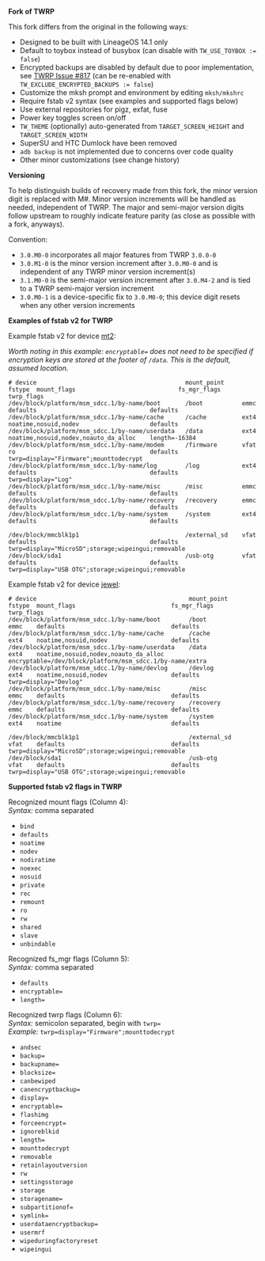 **Fork of TWRP**

This fork differs from the original in the following ways:

*   Designed to be built with LineageOS 14.1 only
*   Default to toybox instead of busybox (can disable with `TW_USE_TOYBOX := false`)
*   Encrypted backups are disabled by default due to poor implementation, see [TWRP Issue \#817](https://github.com/TeamWin/Team-Win-Recovery-Project/issues/817) (can be re-enabled with `TW_EXCLUDE_ENCRYPTED_BACKUPS := false`)
*   Customize the mksh prompt and environment by editing `mksh/mkshrc`
*   Require fstab v2 syntax (see examples and supported flags below)
*   Use external repositories for pigz, exfat, fuse
*   Power key toggles screen on/off
*   `TW_THEME` (optionally) auto-generated from `TARGET_SCREEN_HEIGHT` and `TARGET_SCREEN_WIDTH`
*   SuperSU and HTC Dumlock have been removed
*   `adb backup` is not implemented due to concerns over code quality
*   Other minor customizations (see change history)

**Versioning**

To help distinguish builds of recovery made from this fork, the minor version digit is replaced with M#. Minor version increments will be handled as needed, independent of TWRP. The major and semi-major version digits follow upstream to roughly indicate feature parity (as close as possible with a fork, anyways).

Convention:

* `3.0.M0-0` incorporates all major features from TWRP `3.0.0-0`
* `3.0.M1-0` is the minor version increment after `3.0.M0-0` and is independent of any TWRP minor version increment(s)
* `3.1.M0-0` is the semi-major version increment after `3.0.M4-2` and is tied to a TWRP semi-major version increment
* `3.0.M0-1` is a device-specific fix to `3.0.M0-0`; this device digit resets when any other version increments

**Examples of fstab v2 for TWRP**

Example fstab v2 for device [mt2](https://github.com/mdmower/android_device_huawei_mt2):  

_Worth noting in this example: `encryptable=` does not need to be specified if encryption keys are stored at the footer of `/data`. This is the default, assumed location._

    # device                                          mount_point     fstype  mount_flags                             fs_mgr_flags   twrp_flags
    /dev/block/platform/msm_sdcc.1/by-name/boot       /boot           emmc    defaults                                defaults
    /dev/block/platform/msm_sdcc.1/by-name/cache      /cache          ext4    noatime,nosuid,nodev                    defaults
    /dev/block/platform/msm_sdcc.1/by-name/userdata   /data           ext4    noatime,nosuid,nodev,noauto_da_alloc    length=-16384
    /dev/block/platform/msm_sdcc.1/by-name/modem      /firmware       vfat    ro                                      defaults       twrp=display="Firmware";mounttodecrypt
    /dev/block/platform/msm_sdcc.1/by-name/log        /log            ext4    defaults                                defaults       twrp=display="Log"
    /dev/block/platform/msm_sdcc.1/by-name/misc       /misc           emmc    defaults                                defaults
    /dev/block/platform/msm_sdcc.1/by-name/recovery   /recovery       emmc    defaults                                defaults
    /dev/block/platform/msm_sdcc.1/by-name/system     /system         ext4    defaults                                defaults

    /dev/block/mmcblk1p1                              /external_sd    vfat    defaults                                defaults       twrp=display="MicroSD";storage;wipeingui;removable
    /dev/block/sda1                                   /usb-otg        vfat    defaults                                defaults       twrp=display="USB OTG";storage;wipeingui;removable

Example fstab v2 for device [jewel](https://github.com/mdmower/twrp-htc-jewel):  

    # device                                           mount_point     fstype  mount_flags                           fs_mgr_flags                                              twrp_flags
    /dev/block/platform/msm_sdcc.1/by-name/boot        /boot           emmc    defaults                              defaults
    /dev/block/platform/msm_sdcc.1/by-name/cache       /cache          ext4    noatime,nosuid,nodev                  defaults
    /dev/block/platform/msm_sdcc.1/by-name/userdata    /data           ext4    noatime,nosuid,nodev,noauto_da_alloc  encryptable=/dev/block/platform/msm_sdcc.1/by-name/extra
    /dev/block/platform/msm_sdcc.1/by-name/devlog      /devlog         ext4    noatime,nosuid,nodev                  defaults                                                  twrp=display="Devlog"
    /dev/block/platform/msm_sdcc.1/by-name/misc        /misc           emmc    defaults                              defaults
    /dev/block/platform/msm_sdcc.1/by-name/recovery    /recovery       emmc    defaults                              defaults
    /dev/block/platform/msm_sdcc.1/by-name/system      /system         ext4    noatime                               defaults

    /dev/block/mmcblk1p1                               /external_sd    vfat    defaults                              defaults                                                  twrp=display="MicroSD";storage;wipeingui;removable
    /dev/block/sda1                                    /usb-otg        vfat    defaults                              defaults                                                  twrp=display="USB OTG";storage;wipeingui;removable

**Supported fstab v2 flags in TWRP**

Recognized mount flags (Column 4):  
_Syntax:_ comma separated

* `bind`
* `defaults`
* `noatime`
* `nodev`
* `nodiratime`
* `noexec`
* `nosuid`
* `private`
* `rec`
* `remount`
* `ro`
* `rw`
* `shared`
* `slave`
* `unbindable`

Recognized fs\_mgr flags (Column 5):  
_Syntax:_ comma separated

* `defaults`
* `encryptable=`
* `length=`

Recognized twrp flags (Column 6):  
_Syntax:_ semicolon separated, begin with `twrp=`  
_Example:_ `twrp=display="Firmware";mounttodecrypt`

* `andsec`
* `backup=`
* `backupname=`
* `blocksize=`
* `canbewiped`
* `canencryptbackup=`
* `display=`
* `encryptable=`
* `flashimg`
* `forceencrypt=`
* `ignoreblkid`
* `length=`
* `mounttodecrypt`
* `removable`
* `retainlayoutversion`
* `rw`
* `settingsstorage`
* `storage`
* `storagename=`
* `subpartitionof=`
* `symlink=`
* `userdataencryptbackup=`
* `usermrf`
* `wipeduringfactoryreset`
* `wipeingui`
